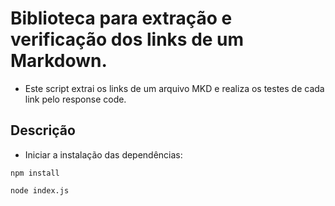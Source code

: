 # Biblioteca para extração e verificação dos links de um Markdown.
- Este script extrai os links de um arquivo MKD e realiza os testes de cada link pelo response code.


## Descrição

- Iniciar a instalação das dependências:
```
npm install

node index.js
```
